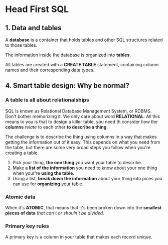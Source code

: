 # Head First SQL

## 1. Data and tables

A **database** is a container that holds tables and other SQL structures related to those tables.

The information inside the database is organized into **tables**.

All tables are created with a **CREATE TABLE** statement, containing column names and their corresponding data types.

## 4. Smart table design: Why be normal?

### A table is all about relationalships

SQL is known as Relational Database Management System, or RDBMS. Don't bother memorizing it. We only care about word **RELATIONAL**. All this means to you is that to design a killer table, you need th consider *how* the **columns** *relate* to each other **to describe a thing**.

The challenge is to describe the thing using columns in a way that makes getting the information out of it easy. This depends on what you need from the table, but there are some very broad steps you follow when you're creating a table.

1. Pick your thing, **the one thing** you want your table to describe.
2. Make a **list of the information** you need to know about your one thing when your're **using the table**.
3. Using a list, **break down the information** about your thing into pices you can use for **organizing** your table.

### Atomic data

When it's **ATOMIC**, that means that it's been broken down into the **smallest pieces of data** *that can't or shouln't be divided*.

### Primary key rules

A primary key is a column in your table that makes each record unique.
